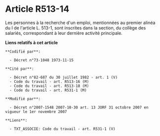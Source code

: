 # Article R513-14

Les personnes à la recherche d'un emploi, mentionnées au premier alinéa du I de l'article L. 513-1, sont inscrites dans la
section, du collège des salariés, correspondant à leur dernière activité principale.

**Liens relatifs à cet article**

	**Codifié par**:

	  - Décret n°73-1048 1973-11-15

	**Cité par**:

	  - Décret n°82-687 du 30 juillet 1982 - art. 1 (V)
	  - Code du travail - art. R513-16 (M)
	  - Code du travail - art. R513-18 (M)
	  - Code du travail - art. R531-1 (M)

	**Modifié par**:

	  - Décret n°2007-1548 2007-10-30 art. 13 JORF 31 octobre 2007 en vigueur le 1er novembre 2007

	**Liens**:

	  - TXT_ASSOCIE: Code du travail - art. R531-1 (V)

